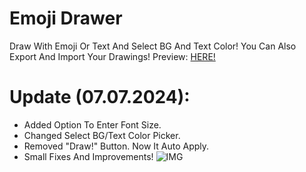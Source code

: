 # Emoji Drawer
Draw With Emoji Or Text And Select BG And Text Color! You Can Also Export And Import Your Drawings!
Preview: [HERE!](https://al3x77777.github.io/EmojiDrawer)
# Update (07.07.2024):
- Added Option To Enter Font Size.
- Changed Select BG/Text Color Picker.
- Removed "Draw!" Button. Now It Auto Apply.
- Small Fixes And Improvements!
![IMG](https://github.com/Al3x77777/EmojiDrawer/assets/112645002/142409a3-5ff7-4dba-83d0-899baf38c575)
